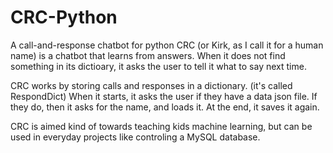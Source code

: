 # CRC-Python
A call-and-response chatbot for python
CRC (or Kirk, as I call it for a human name) is a chatbot that learns from answers. When it does not find something in its dictioary, it asks the user to tell it what to say next time.

CRC works by storing calls and responses in a dictionary. (it's called RespondDict) When it starts, it asks the user if they have a data json file. If they do, then it asks for the name, and loads it. At the end, it saves it again.

CRC is aimed kind of towards teaching kids machine learning, but can be used in everyday projects like controling a MySQL database.
